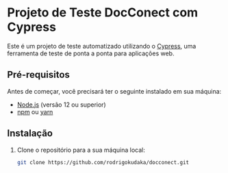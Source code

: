 # Projeto de Teste DocConect com Cypress

Este é um projeto de teste automatizado utilizando o [Cypress](https://www.cypress.io/), uma ferramenta de teste de ponta a ponta para aplicações web.

## Pré-requisitos

Antes de começar, você precisará ter o seguinte instalado em sua máquina:

- [Node.js](https://nodejs.org/) (versão 12 ou superior)
- [npm](https://www.npmjs.com/) ou [yarn](https://yarnpkg.com/)

## Instalação

1. Clone o repositório para a sua máquina local:

   ```bash
   git clone https://github.com/rodrigokudaka/docconect.git
